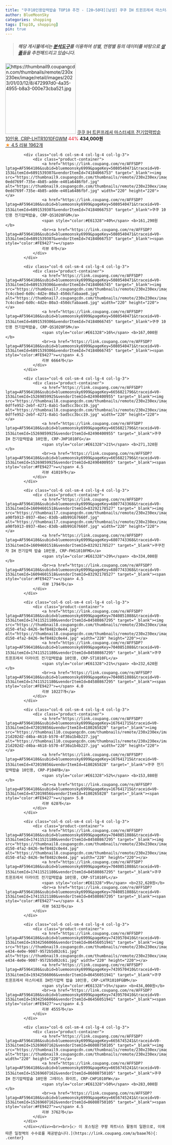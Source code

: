```yaml
---
title: "쿠쿠10인용압력밥솥 TOP10 추천 - [20~50대][남성] 쿠쿠 IH 트윈프레셔 마스터셰프 전기압력밥솥 10인용, CRP-LHTR1010FGWM"
author: BlueMoonSky
categories: shopping
tags: [Top10, shopping]
pin: true
---
```


> ##### 해당 게시물에서는 [**분석도구**](https://itemscout.io/)를 이용하여 **성별**, **연령별** 등의 데이터를 바탕으로 [**상품**](https://link.coupang.com/a/baae76)들을 추천해드리고 있습니다.
<div class="container"><div class="row">
            <div class="col-6 col-sm-4 col-lg-4 col-lg-3">
                <div class="product-container">
                    <a href="https://link.coupang.com/re/AFFSDP?lptag=AF5964186&subid=bluemoonsky6999&pageKey=7040974626&traceid=V0-153&itemId=17412058844&vendorItemId=84581389793" target="_blank"><img src="https://thumbnail9.coupangcdn.com/thumbnails/remote/230x230ex/image/retail/images/2023/01/03/12/8/472997d0-4a35-4955-b8a3-000e73cba521.jpg" alt="https://thumbnail9.coupangcdn.com/thumbnails/remote/230x230ex/image/retail/images/2023/01/03/12/8/472997d0-4a35-4955-b8a3-000e73cba521.jpg" width="220" height="220"></a>
                    <a href="https://link.coupang.com/re/AFFSDP?lptag=AF5964186&subid=bluemoonsky6999&pageKey=7040974626&traceid=V0-153&itemId=17412058844&vendorItemId=84581389793" target="_blank">쿠쿠 IH 트윈프레셔 마스터셰프 전기압력밥솥 10인용, CRP-LHTR1010FGWM</a>
                    <span style="color:#E61328">44%</span> <b>434,000원</b>
                    <br><a href="https://link.coupang.com/re/AFFSDP?lptag=AF5964186&subid=bluemoonsky6999&pageKey=7040974626&traceid=V0-153&itemId=17412058844&vendorItemId=84581389793" target="_blank"><span style="color:#FE9427">★</span> 4.5
                    리뷰 1962개</a>
                </div>
            </div>
            
            <div class="col-6 col-sm-4 col-lg-4 col-lg-3">
                <div class="product-container">
                    <a href="https://link.coupang.com/re/AFFSDP?lptag=AF5964186&subid=bluemoonsky6999&pageKey=5080540471&traceid=V0-153&itemId=6891539307&vendorItemId=74184066753" target="_blank"><img src="https://thumbnail9.coupangcdn.com/thumbnails/remote/230x230ex/image/retail/images/9020449975058317-0edd769f-735e-4b85-adde-e401a6486fbf.jpg" alt="https://thumbnail9.coupangcdn.com/thumbnails/remote/230x230ex/image/retail/images/9020449975058317-0edd769f-735e-4b85-adde-e401a6486fbf.jpg" width="220" height="220"></a>
                    <a href="https://link.coupang.com/re/AFFSDP?lptag=AF5964186&subid=bluemoonsky6999&pageKey=5080540471&traceid=V0-153&itemId=6891539307&vendorItemId=74184066753" target="_blank">쿠쿠 10인용 전기압력밥솥, CRP-QS1020FGM</a>
                    <span style="color:#E61328">40%</span> <b>161,290원</b>
                    <br><a href="https://link.coupang.com/re/AFFSDP?lptag=AF5964186&subid=bluemoonsky6999&pageKey=5080540471&traceid=V0-153&itemId=6891539307&vendorItemId=74184066753" target="_blank"><span style="color:#FE9427">★</span> 
                    리뷰 0개</a>
                </div>
            </div>
            
            <div class="col-6 col-sm-4 col-lg-4 col-lg-3">
                <div class="product-container">
                    <a href="https://link.coupang.com/re/AFFSDP?lptag=AF5964186&subid=bluemoonsky6999&pageKey=5080540471&traceid=V0-153&itemId=6891539306&vendorItemId=74184066745" target="_blank"><img src="https://thumbnail7.coupangcdn.com/thumbnails/remote/230x230ex/image/retail/images/8666480202478245-7c4ccbed-6d0c-4d2e-80a3-450dcfabaae8.jpg" alt="https://thumbnail7.coupangcdn.com/thumbnails/remote/230x230ex/image/retail/images/8666480202478245-7c4ccbed-6d0c-4d2e-80a3-450dcfabaae8.jpg" width="220" height="220"></a>
                    <a href="https://link.coupang.com/re/AFFSDP?lptag=AF5964186&subid=bluemoonsky6999&pageKey=5080540471&traceid=V0-153&itemId=6891539306&vendorItemId=74184066745" target="_blank">쿠쿠 10인용 전기압력밥솥, CRP-QS1020FSM</a>
                    <span style="color:#E61328">16%</span> <b>167,000원</b>
                    <br><a href="https://link.coupang.com/re/AFFSDP?lptag=AF5964186&subid=bluemoonsky6999&pageKey=5080540471&traceid=V0-153&itemId=6891539306&vendorItemId=74184066745" target="_blank"><span style="color:#FE9427">★</span> 4.5
                    리뷰 6664개</a>
                </div>
            </div>
            
            <div class="col-6 col-sm-4 col-lg-4 col-lg-3">
                <div class="product-container">
                    <a href="https://link.coupang.com/re/AFFSDP?lptag=AF5964186&subid=bluemoonsky6999&pageKey=6656821796&traceid=V0-153&itemId=15269859925&vendorItemId=82490400955" target="_blank"><img src="https://thumbnail8.coupangcdn.com/thumbnails/remote/230x230ex/image/retail/images/3624128093177154-0dffe952-2ebf-4271-8ab1-5ad5cc3bcc19.jpg" alt="https://thumbnail8.coupangcdn.com/thumbnails/remote/230x230ex/image/retail/images/3624128093177154-0dffe952-2ebf-4271-8ab1-5ad5cc3bcc19.jpg" width="220" height="220"></a>
                    <a href="https://link.coupang.com/re/AFFSDP?lptag=AF5964186&subid=bluemoonsky6999&pageKey=6656821796&traceid=V0-153&itemId=15269859925&vendorItemId=82490400955" target="_blank">쿠쿠 IH 전기압력밥솥 10인용, CRP-JHP1010FG</a>
                    <span style="color:#E61328">21%</span> <b>271,320원</b>
                    <br><a href="https://link.coupang.com/re/AFFSDP?lptag=AF5964186&subid=bluemoonsky6999&pageKey=6656821796&traceid=V0-153&itemId=15269859925&vendorItemId=82490400955" target="_blank"><span style="color:#FE9427">★</span> 4.5
                    리뷰 41019개</a>
                </div>
            </div>
            
            <div class="col-6 col-sm-4 col-lg-4 col-lg-3">
                <div class="product-container">
                    <a href="https://link.coupang.com/re/AFFSDP?lptag=AF5964186&subid=bluemoonsky6999&pageKey=6807743368&traceid=V0-153&itemId=16094601518&vendorItemId=83292178527" target="_blank"><img src="https://thumbnail7.coupangcdn.com/thumbnails/remote/230x230ex/image/retail/images/3033325852492857-a90fb913-8937-4bec-83db-a8b99167660f.jpg" alt="https://thumbnail7.coupangcdn.com/thumbnails/remote/230x230ex/image/retail/images/3033325852492857-a90fb913-8937-4bec-83db-a8b99167660f.jpg" width="220" height="220"></a>
                    <a href="https://link.coupang.com/re/AFFSDP?lptag=AF5964186&subid=bluemoonsky6999&pageKey=6807743368&traceid=V0-153&itemId=16094601518&vendorItemId=83292178527" target="_blank">쿠쿠전자 IH 전기압력 밥솥 10인용, CRP-FHS1010FMG</a>
                    <span style="color:#E61328">29%</span> <b>334,000원</b>
                    <br><a href="https://link.coupang.com/re/AFFSDP?lptag=AF5964186&subid=bluemoonsky6999&pageKey=6807743368&traceid=V0-153&itemId=16094601518&vendorItemId=83292178527" target="_blank"><span style="color:#FE9427">★</span> 4.5
                    리뷰 1794개</a>
                </div>
            </div>
            
            <div class="col-6 col-sm-4 col-lg-4 col-lg-3">
                <div class="product-container">
                    <a href="https://link.coupang.com/re/AFFSDP?lptag=AF5964186&subid=bluemoonsky6999&pageKey=7040851088&traceid=V0-153&itemId=17411521180&vendorItemId=84580867295" target="_blank"><img src="https://thumbnail8.coupangcdn.com/thumbnails/remote/230x230ex/image/retail/images/2023/01/03/12/9/9de73cb2-d150-4fa2-8426-9ef8482c0e44.jpg" alt="https://thumbnail8.coupangcdn.com/thumbnails/remote/230x230ex/image/retail/images/2023/01/03/12/9/9de73cb2-d150-4fa2-8426-9ef8482c0e44.jpg" width="220" height="220"></a>
                    <a href="https://link.coupang.com/re/AFFSDP?lptag=AF5964186&subid=bluemoonsky6999&pageKey=7040851088&traceid=V0-153&itemId=17411521180&vendorItemId=84580867295" target="_blank">쿠쿠 트윈프레셔 더라이트 전기압력밥솥 10인용, CRP-ST1010FL</a>
                    <span style="color:#E61328">21%</span> <b>232,620원</b>
                    <br><a href="https://link.coupang.com/re/AFFSDP?lptag=AF5964186&subid=bluemoonsky6999&pageKey=7040851088&traceid=V0-153&itemId=17411521180&vendorItemId=84580867295" target="_blank"><span style="color:#FE9427">★</span> 4.0
                    리뷰 10227개</a>
                </div>
            </div>
            
            <div class="col-6 col-sm-4 col-lg-4 col-lg-3">
                <div class="product-container">
                    <a href="https://link.coupang.com/re/AFFSDP?lptag=AF5964186&subid=bluemoonsky6999&pageKey=167641715&traceid=V0-153&itemId=472019856&vendorItemId=4180265828" target="_blank"><img src="https://thumbnail10.coupangcdn.com/thumbnails/remote/230x230ex/image/retail/images/3737958909322875-21d202d2-d4ba-4618-b570-4f30a1b4b227.jpg" alt="https://thumbnail10.coupangcdn.com/thumbnails/remote/230x230ex/image/retail/images/3737958909322875-21d202d2-d4ba-4618-b570-4f30a1b4b227.jpg" width="220" height="220"></a>
                    <a href="https://link.coupang.com/re/AFFSDP?lptag=AF5964186&subid=bluemoonsky6999&pageKey=167641715&traceid=V0-153&itemId=472019856&vendorItemId=4180265828" target="_blank">쿠쿠 전기압력밥솥 10인용, CRP-P104FB</a>
                    <span style="color:#E61328">52%</span> <b>153,880원</b>
                    <br><a href="https://link.coupang.com/re/AFFSDP?lptag=AF5964186&subid=bluemoonsky6999&pageKey=167641715&traceid=V0-153&itemId=472019856&vendorItemId=4180265828" target="_blank"><span style="color:#FE9427">★</span> 5.0
                    리뷰 628개</a>
                </div>
            </div>
            
            <div class="col-6 col-sm-4 col-lg-4 col-lg-3">
                <div class="product-container">
                    <a href="https://link.coupang.com/re/AFFSDP?lptag=AF5964186&subid=bluemoonsky6999&pageKey=7040851088&traceid=V0-153&itemId=17411521180&vendorItemId=84580867295" target="_blank"><img src="https://thumbnail8.coupangcdn.com/thumbnails/remote/230x230ex/image/retail/images/2023/01/03/12/9/9de73cb2-d150-4fa2-8426-9ef8482c0e44.jpg" alt="https://thumbnail8.coupangcdn.com/thumbnails/remote/230x230ex/image/retail/images/2023/01/03/12/9/9de73cb2-d150-4fa2-8426-9ef8482c0e44.jpg" width="220" height="220"></a>
                    <a href="https://link.coupang.com/re/AFFSDP?lptag=AF5964186&subid=bluemoonsky6999&pageKey=7040851088&traceid=V0-153&itemId=17411521180&vendorItemId=84580867295" target="_blank">쿠쿠 트윈프레셔 더라이트 전기압력밥솥 10인용, CRP-ST1010FL</a>
                    <span style="color:#E61328">9%</span> <b>232,620원</b>
                    <br><a href="https://link.coupang.com/re/AFFSDP?lptag=AF5964186&subid=bluemoonsky6999&pageKey=7040851088&traceid=V0-153&itemId=17411521180&vendorItemId=84580867295" target="_blank"><span style="color:#FE9427">★</span> 4.5
                    리뷰 5632개</a>
                </div>
            </div>
            
            <div class="col-6 col-sm-4 col-lg-4 col-lg-3">
                <div class="product-container">
                    <a href="https://link.coupang.com/re/AFFSDP?lptag=AF5964186&subid=bluemoonsky6999&pageKey=7439570410&traceid=V0-153&itemId=19342566066&vendorItemId=86456051941" target="_blank"><img src="https://thumbnail9.coupangcdn.com/thumbnails/remote/230x230ex/image/retail/images/2023/07/03/10/4/5b783541-e434-4e0e-9007-9572b5d02c61.jpg" alt="https://thumbnail9.coupangcdn.com/thumbnails/remote/230x230ex/image/retail/images/2023/07/03/10/4/5b783541-e434-4e0e-9007-9572b5d02c61.jpg" width="220" height="220"></a>
                    <a href="https://link.coupang.com/re/AFFSDP?lptag=AF5964186&subid=bluemoonsky6999&pageKey=7439570410&traceid=V0-153&itemId=19342566066&vendorItemId=86456051941" target="_blank">쿠쿠 트윈프레셔 마스터셰프 IH전기압력 밥솥 10인용, CRP-LHTR1010FGBM</a>
                    <span style="color:#E61328">5%</span> <b>434,000원</b>
                    <br><a href="https://link.coupang.com/re/AFFSDP?lptag=AF5964186&subid=bluemoonsky6999&pageKey=7439570410&traceid=V0-153&itemId=19342566066&vendorItemId=86456051941" target="_blank"><span style="color:#FE9427">★</span> 4.5
                    리뷰 4555개</a>
                </div>
            </div>
            
            <div class="col-6 col-sm-4 col-lg-4 col-lg-3">
                <div class="product-container">
                    <a href="https://link.coupang.com/re/AFFSDP?lptag=AF5964186&subid=bluemoonsky6999&pageKey=6656745241&traceid=V0-153&itemId=15269607162&vendorItemId=86080750105" target="_blank"><img src="https://thumbnail9.coupangcdn.com/thumbnails/remote/230x230ex/image/vendor_inventory/8102/c9829ee736e91683b609647bf7e025c998071956bf329d3647772dad1e3f.jpg" alt="https://thumbnail9.coupangcdn.com/thumbnails/remote/230x230ex/image/vendor_inventory/8102/c9829ee736e91683b609647bf7e025c998071956bf329d3647772dad1e3f.jpg" width="220" height="220"></a>
                    <a href="https://link.coupang.com/re/AFFSDP?lptag=AF5964186&subid=bluemoonsky6999&pageKey=6656745241&traceid=V0-153&itemId=15269607162&vendorItemId=86080750105" target="_blank">쿠쿠 IH 전기압력밥솥 10인용 그레이스 화이트, CRP-CHP1010FW</a>
                    <span style="color:#E61328">50%</span> <b>283,000원</b>
                    <br><a href="https://link.coupang.com/re/AFFSDP?lptag=AF5964186&subid=bluemoonsky6999&pageKey=6656745241&traceid=V0-153&itemId=15269607162&vendorItemId=86080750105" target="_blank"><span style="color:#FE9427">★</span> 4.5
                    리뷰 3762개</a>
                </div>
            </div>
            </div></div><br><br>[👉 이 포스팅은 쿠팡 파트너스 활동의 일환으로, 이에 따른 일정액의 수수료를 제공받습니다.](https://link.coupang.com/a/baae76){: .center}